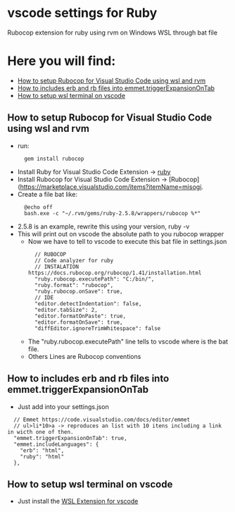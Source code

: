 # vscode settings for Ruby
Rubocop extension for ruby using rvm on Windows WSL through bat file 

# Here you will find:
- [How to setup Rubocop for Visual Studio Code using wsl and rvm](How-to-setup-Rubocop-for-Visual-Studio-Code-using-wsl-and-rvm)
- [How to includes erb and rb files into emmet.triggerExpansionOnTab](https://github.com/vishhnu-dev/vs-code-settings#How-to-includes-erb-and-rb-files-into-emmet.triggerExpansionOnTab)
- [How to setup wsl terminal on vscode](https://github.com/vishhnu-dev/vs-code-settings#How-to-setup-wsl-terminal-on-vscode)

## How to setup Rubocop for Visual Studio Code using wsl and rvm
  - run:
    ```console
      gem install rubocop
    ```
  - Install Ruby for Visual Studio Code Extension -> [ruby](https://marketplace.visualstudio.com/items?itemName=rebornix.Ruby)
  - Install Rubocop for Visual Studio Code Extension -> [Rubocop](https://marketplace.visualstudio.com/items?itemName=misogi.
  - Create a file bat like:
    ```console
      @echo off
      bash.exe -c "~/.rvm/gems/ruby-2.5.8/wrappers/rubocop %*"
    ```
  - 2.5.8 is an example, rewrite this using your version, ruby -v
  - This will print out on vscode the absolute path to you rubocop wrapper
    - Now we have to tell to vscode to execute this bat file in settings.json
      ```console
        // RUBOCOP
        // Code analyzer for ruby
        // INSTALATION https://docs.rubocop.org/rubocop/1.41/installation.html
        "ruby.rubocop.executePath": "C:/bin/",
        "ruby.format": "rubocop",
        "ruby.rubocop.onSave": true,
        // IDE
        "editor.detectIndentation": false,
        "editor.tabSize": 2,
        "editor.formatOnPaste": true,
        "editor.formatOnSave": true,
        "diffEditor.ignoreTrimWhitespace": false
      ```
    - The "ruby.rubocop.executePath" line tells to vscode where is the bat file.
    - Others Lines are Rubocop conventions
  
## How to includes erb and rb files into emmet.triggerExpansionOnTab
- Just add into your settings.json
```console
  // Emmet https://code.visualstudio.com/docs/editor/emmet
  // ul>li*10>a -> reproduces an list with 10 itens including a link in wicth one of then.
  "emmet.triggerExpansionOnTab": true,
  "emmet.includeLanguages": {
    "erb": "html",
    "ruby": "html"
  },
```
## How to setup wsl terminal on vscode
- Just install the [WSL Extension for vscode](https://marketplace.visualstudio.com/items?itemName=ms-vscode-remote.remote-wsl)